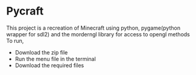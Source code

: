 # Pycraft
This project is a recreation of Minecraft using python, pygame(python wrapper for sdl2) and the morderngl library for access to opengl methods
To run,
- Download the zip file
- Run the menu file in the terminal
- Download the required files
